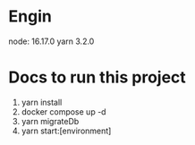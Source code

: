 # Engin
  node: 16.17.0
  yarn 3.2.0
# Docs to run this project
1. yarn install
2. docker compose up -d
3. yarn migrateDb
4. yarn start:[environment]